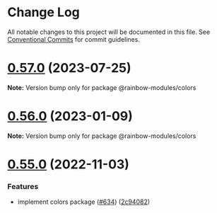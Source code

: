 # Change Log

All notable changes to this project will be documented in this file.
See [Conventional Commits](https://conventionalcommits.org) for commit guidelines.

# [0.57.0](https://github.com/nexxtway/rainbow-modules/compare/v0.56.0...v0.57.0) (2023-07-25)

**Note:** Version bump only for package @rainbow-modules/colors

# [0.56.0](https://github.com/nexxtway/rainbow-modules/compare/v0.55.0...v0.56.0) (2023-01-09)

**Note:** Version bump only for package @rainbow-modules/colors

# [0.55.0](https://github.com/nexxtway/rainbow-modules/compare/v0.54.0...v0.55.0) (2022-11-03)

### Features

-   implement colors package ([#634](https://github.com/nexxtway/rainbow-modules/issues/634)) ([2c94082](https://github.com/nexxtway/rainbow-modules/commit/2c940821b0e32bc21c43fe285b029c96c4021045))
